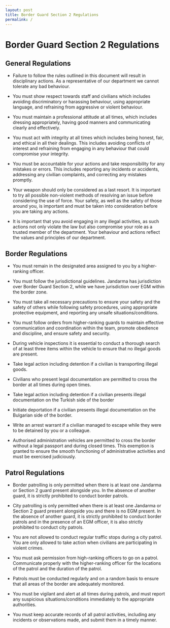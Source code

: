```yaml
---
layout: post
title: Border Guard Section 2 Regulations
permalink: /
---
```


# Border Guard Section 2 Regulations

## **General Regulations**

- Failure to follow the rules outlined in this document will result in disciplinary actions. As a representative of our department we cannot tolerate any bad behaviour.

- You must show respect towards staff and civilians which includes avoiding discriminatory or harassing behaviour, using appropriate language, and refraining from aggressive or violent behaviour.

- You must maintain a professional attitude at all times, which includes dressing appropriately, having good manners and communicating clearly and effectively.

- You must act with integrity at all times which includes being honest, fair, and ethical in all their dealings. This includes avoiding conflicts of interest and refraining from engaging in any behaviour that could compromise your integrity.

- You must be accountable for your actions and take responsibility for any mistakes or errors. This includes reporting any incidents or accidents, addressing any civilian complaints, and correcting any mistakes promptly.

- Your weapon should only be considered as a last resort. It is important to try all possible non-violent methods of resolving an issue before considering the use of force. Your safety, as well as the safety of those around you, is important and must be taken into consideration before you are taking any actions.

- It is important that you avoid engaging in any illegal activities, as such actions not only violate the law but also compromise your role as a trusted member of the department. Your behaviour and actions reflect the values and principles of our department.

## **Border Regulations**

- You must remain in the designated area assigned to you by a higher-ranking officer.

- You must follow the jurisdictional guidelines. Jandarma has jurisdiction over Border Guard Section 2, while we have jurisdiction over EGM within the border zone.

- You must take all necessary precautions to ensure your safety and the safety of others while following safety procedures, using appropriate protective equipment, and reporting any unsafe situations/conditions.

- You must follow orders from higher-ranking guards to maintain effective communication and coordination within the team, promote obedience and discipline, and ensure safety and security.

- During vehicle inspections it is essential to conduct a thorough search of at least three items within the vehicle to ensure that no illegal goods are present.

- Take legal action including detention if a civilian is transporting illegal goods.

- Civilians who present legal documentation are permitted to cross the border at all times during open times.

- Take legal action including detention if a civilian presents illegal documentation on the Turkish side of the border

- Initiate deportation if a civilian presents illegal documentation on the Bulgarian side of the border.

- Write an arrest warrant if a civilian managed to escape while they were to be detained by you or a colleague. 

- Authorised administration vehicles are permitted to cross the border without a legal passport and during closed times. This exemption is granted to ensure the smooth functioning of administrative activities and must be exercised judiciously.

## **Patrol Regulations**

- Border patrolling is only permitted when there is at least one Jandarma or Section 2 guard present alongside you. In the absence of another guard, it is strictly prohibited to conduct border patrols.

- City patrolling is only permitted when there is at least one Jandarma or Section 2 guard present alongside you and there is no EGM present. In the absence of another guard, it is strictly prohibited to conduct border patrols and in the presence of an EGM officer, it is also strictly prohibited to conduct city patrols. 

- You are not allowed to conduct regular traffic stops during a city patrol. You are only allowed to take action when civilians are participating in violent crimes.

- You must ask permission from high-ranking officers to go on a patrol. Communicate properly with the higher-ranking officer for the locations of the patrol and the duration of the patrol.

- Patrols must be conducted regularly and on a random basis to ensure that all areas of the border are adequately monitored.

- You must be vigilant and alert at all times during patrols, and must report any suspicious situations/conditions immediately to the appropriate authorities.

- You must keep accurate records of all patrol activities, including any incidents or observations made, and submit them in a timely manner.
